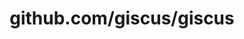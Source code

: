 ---
layout: post
title: github.com/giscus/giscus
categories: link
tags: [انگلیسی, گیت‌هاب, برنامه‌نویسی]
---